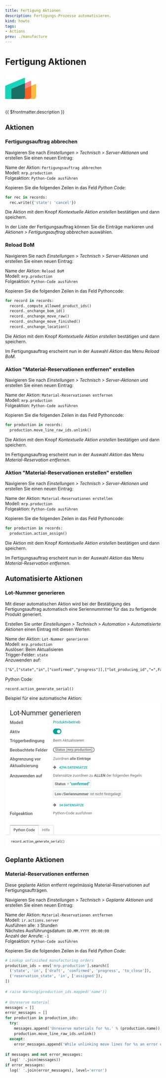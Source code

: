 ```yaml
---
title: Fertigung Aktionen
description: Fertigungs-Prozesse automatisieren.
kind: howto
tags:
- Actions
prev: ./manufacture
---
```

# Fertigung Aktionen
![icons_odoo_mrp](attachments/icons_odoo_mrp.png)

{{ $frontmatter.description }}

## Aktionen

### Fertigungsauftrag abbrechen

Navigieren Sie nach *Einstellungen > Technisch > Server-Aktionen* und erstellen Sie einen neuen Eintrag:

Name der Aktion: `Fertigungsauftrag abbrechen`\
Modell: `mrp.production`\
Folgeaktion: `Python-Code ausführen`

Kopieren Sie die folgenden Zeilen in das Feld *Python Code*:

```python
for rec in records:  
  rec.write({'state': 'cancel'})
```

Die Aktion mit dem Knopf *Kontextuelle Aktion erstellen* bestätigen und dann speichern.

In der Liste der Fertigungsauftrag können Sie die Einträge markieren und *Aktionen > Fertigungsauftrag abbrechen* auswählen.

### Reload BoM

Navigieren Sie nach *Einstellungen > Technisch > Server-Aktionen* und erstellen Sie einen neuen Eintrag:

Name der Aktion: `Reload BoM`\
Modell: `mrp.production`\
Folgeaktion: `Python-Code ausführen`

Kopieren Sie die folgenden Zeilen in das Feld Pythoncode:
```python
for record in records:  
  record._compute_allowed_product_ids()  
  record._onchange_bom_id()  
  record._onchange_move_raw()  
  record._onchange_move_finished()  
  record._onchange_location()
```

Die Aktion mit dem Knopf *Kontextuelle Aktion erstellen* bestätigen und dann speichern.

Im Fertigungsauftrag erscheint nun in der Auswahl *Aktion* das Menu *Reload BoM*.

### Aktion  "Material-Reservationen entfernen" erstellen

Navigieren Sie nach *Einstellungen > Technisch > Server-Aktionen* und erstellen Sie einen neuen Eintrag:

Name der Aktion: `Material-Reservationen entfernen`\
Modell: `mrp.production`\
Folgeaktion: `Python-Code ausführen`

Kopieren Sie die folgenden Zeilen in das Feld Pythoncode:
```python
for production in records:  
  production.move_line_raw_ids.unlink()
```

Die Aktion mit dem Knopf *Kontextuelle Aktion erstellen* bestätigen und dann speichern.

Im Fertigungsauftrag erscheint nun in der Auswahl *Aktion* das Menu *Material-Reservation entfernen*.

### Aktion  "Material-Reservationen erstellen" erstellen

Navigieren Sie nach *Einstellungen > Technisch > Server-Aktionen* und erstellen Sie einen neuen Eintrag:

Name der Aktion: `Material-Reservationen erstellen`\
Modell: `mrp.production`\
Folgeaktion: `Python-Code ausführen`

Kopieren Sie die folgenden Zeilen in das Feld Pythoncode:
```python
for production in records:  
  production.action_assign()
```

Die Aktion mit dem Knopf *Kontextuelle Aktion erstellen* bestätigen und dann speichern.

Im Fertigungsauftrag erscheint nun in der Auswahl *Aktion* das Menu *Material-Reservation entfernen*.

## Automatisierte Aktionen

### Lot-Nummer generieren

Mit dieser automatischen Aktion wird bei der Bestätigung des Fertigungsauftrag automatisch eine Seriennummmer für das zu fertigende Produkt generiert.

Erstellen Sie unter *Einstellungen > Technisch > Automation > Automatisierte Aktionen* einen Eintrag mit diesen Werten:

Name der Aktion: `Lot-Nummer generieren`\
Modell: `mrp.production`\
Auslöser: Beim Aktualisieren\
Trigger-Felder: `state`\
Anzuwenden auf:

```txt
["&",["state","in",["confirmed","progress"]],["lot_producing_id","=",False]]
```

Python Code:

```python
record.action_generate_serial()
```

Beispiel für eine automatische Aktion:
![](attachments/Fertigung%20Aktionen%20Lot-Nummer%20generieren.png)

## Geplante Aktionen

### Material-Reservationen entfernen

Diese geplante Aktion entfernt regelmässig Material-Reservationen auf Fertigungsaufträgen.

Navigieren Sie nach *Einstellungen > Technisch > Geplante Aktionen* und erstellen Sie einen neuen Eintrag:

Name der Aktion: `Material-Reservationen entfernen`\
Modell: `ir.actions.server`\
Ausführen alle: `3` Stunden\
Nächstes Ausführungsdatum: `DD.MM.YYYY 09:00:00`\
Anzahl der Anrufe: `-1`\
Folgeaktion: `Python-Code ausführen`

Kopieren Sie die folgenden Zeilen in das Feld *Python Code*:

```python
# Lookup unfinished manufacturing orders
production_ids = env['mrp.production'].search([
  ('state', 'in', ['draft', 'confirmed', 'progress', 'to_close']),
  ('reservation_state', 'in', ['assigned']),
])

# raise Warning(production_ids.mapped('name'))

# Unreserve material
messages = []
error_messages = []
for production in production_ids:
  try:
    messages.append('Unreserve materials for %s.' % (production.name))
    production.move_line_raw_ids.unlink()
  except:
    error_messages.append('While unlinking move lines for %s an error occured.' % (production.name))

if messages and not error_messages:
  log(' '.join(messages))
if error_messages:
  log(' '.join(error_messages), level='error')
```